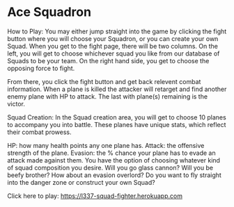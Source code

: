 # Ace Squadron

How to Play:
You may either jump straight into the game by clicking the fight button where you will choose your Squadron, or you can create your own Squad. When you get to the fight page, there will be two columns. On the left, you will get to choose whichever squad you like from our database of Squads to be your team. On the right hand side, you get to choose the opposing force to fight.

From there, you click the fight button and get back relevent combat information. When a plane is killed the attacker will retarget and find another enemy plane with HP to attack. The last with plane(s) remaining is the victor.

Squad Creation:
In the Squad creation area, you will get to choose 10 planes to accompany you into battle. These planes have unique stats, which reflect their combat prowess.

HP: how many health points any one plane has.
Attack: the offensive strength of the plane.
Evasion: the % chance your plane has to evade an attack made against them.
You have the option of choosing whatever kind of squad composition you desire. Will you go glass cannon? Will you be beefy brother? How about an evasion overlord? Do you want to fly straight into the danger zone or construct your own Squad?

Click here to play: https://l337-squad-fighter.herokuapp.com
